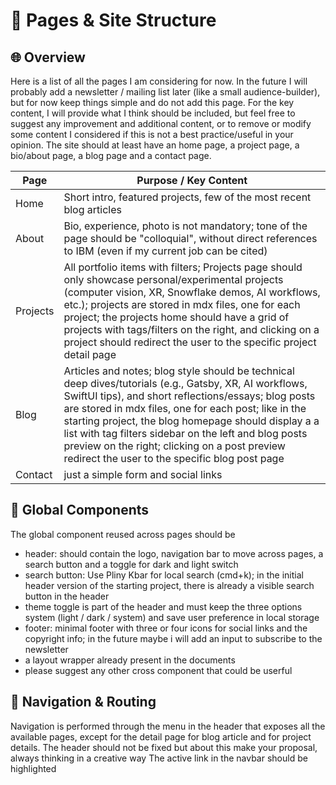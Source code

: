 # 📁 Pages & Site Structure

## 🌐 Overview

Here is a list of all the pages I am considering for now.
In the future I will probably add a newsletter / mailing list
later (like a small audience-builder), but for now keep things
simple and do not add this page. For the key content, I will
provide what I think should be included, but feel free to suggest
any improvement and additional content, or to remove or modify
some content I considered if this is not a best practice/useful
in your opinion.
The site should at least have an home page, a project page,
a bio/about page, a blog page and a contact page.

| Page     | Purpose / Key Content                                                                                                                                                                                                                                                                                                                                                                                                                      |
| -------- | ------------------------------------------------------------------------------------------------------------------------------------------------------------------------------------------------------------------------------------------------------------------------------------------------------------------------------------------------------------------------------------------------------------------------------------------ |
| Home     | Short intro, featured projects, few of the most recent blog articles                                                                                                                                                                                                                                                                                                                                                                       |
| About    | Bio, experience, photo is not mandatory; tone of the page should be "colloquial", without direct references to IBM (even if my current job can be cited)                                                                                                                                                                                                                                                                                   |
| Projects | All portfolio items with filters; Projects page should only showcase personal/experimental projects (computer vision, XR, Snowflake demos, AI workflows, etc.); projects are stored in mdx files, one for each project; the projects home should have a grid of projects with tags/filters on the right, and clicking on a project should redirect the user to the specific project detail page                                            |
| Blog     | Articles and notes; blog style should be technical deep dives/tutorials (e.g., Gatsby, XR, AI workflows, SwiftUI tips), and short reflections/essays; blog posts are stored in mdx files, one for each post; like in the starting project, the blog homepage should display a a list with tag filters sidebar on the left and blog posts preview on the right; clicking on a post preview redirect the user to the specific blog post page |
| Contact  | just a simple form and social links                                                                                                                                                                                                                                                                                                                                                                                                        |

## 🧩 Global Components

The global component reused across pages should be

- header: should contain the logo, navigation bar to move across
  pages, a search button and a toggle for dark and light switch
- search button: Use Pliny Kbar for local search (cmd+k); in the
  initial header version of the starting project, there is already a
  visible search button in the header
- theme toggle is part of the header and must keep the three options system
  (light / dark / system) and save user preference in local storage
- footer: minimal footer with three or four icons for social links
  and the copyright info; in the future maybe i will add an input to
  subscribe to the newsletter
- a layout wrapper already present in the documents
- please suggest any other cross component that could be userful

## 🔗 Navigation & Routing

Navigation is performed through the menu in the header that exposes
all the available pages, except for the detail page for blog article
and for project details. The header should not be fixed but about
this make your proposal, always thinking in a creative way
The active link in the navbar should be highlighted
